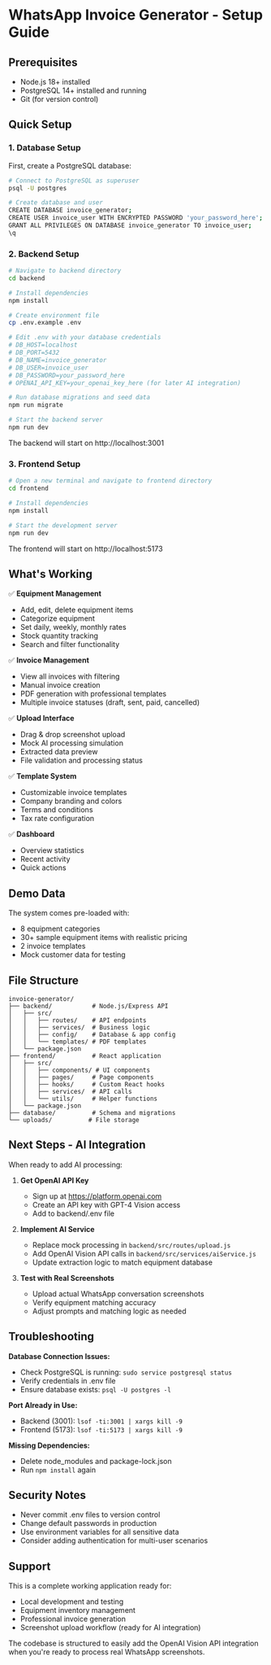 # WhatsApp Invoice Generator - Setup Guide

## Prerequisites

- Node.js 18+ installed
- PostgreSQL 14+ installed and running
- Git (for version control)

## Quick Setup

### 1. Database Setup

First, create a PostgreSQL database:

```bash
# Connect to PostgreSQL as superuser
psql -U postgres

# Create database and user
CREATE DATABASE invoice_generator;
CREATE USER invoice_user WITH ENCRYPTED PASSWORD 'your_password_here';
GRANT ALL PRIVILEGES ON DATABASE invoice_generator TO invoice_user;
\q
```

### 2. Backend Setup

```bash
# Navigate to backend directory
cd backend

# Install dependencies
npm install

# Create environment file
cp .env.example .env

# Edit .env with your database credentials
# DB_HOST=localhost
# DB_PORT=5432
# DB_NAME=invoice_generator
# DB_USER=invoice_user
# DB_PASSWORD=your_password_here
# OPENAI_API_KEY=your_openai_key_here (for later AI integration)

# Run database migrations and seed data
npm run migrate

# Start the backend server
npm run dev
```

The backend will start on http://localhost:3001

### 3. Frontend Setup

```bash
# Open a new terminal and navigate to frontend directory
cd frontend

# Install dependencies
npm install

# Start the development server
npm run dev
```

The frontend will start on http://localhost:5173

## What's Working

✅ **Equipment Management**
- Add, edit, delete equipment items
- Categorize equipment 
- Set daily, weekly, monthly rates
- Stock quantity tracking
- Search and filter functionality

✅ **Invoice Management**
- View all invoices with filtering
- Manual invoice creation
- PDF generation with professional templates
- Multiple invoice statuses (draft, sent, paid, cancelled)

✅ **Upload Interface** 
- Drag & drop screenshot upload
- Mock AI processing simulation
- Extracted data preview
- File validation and processing status

✅ **Template System**
- Customizable invoice templates
- Company branding and colors
- Terms and conditions
- Tax rate configuration

✅ **Dashboard**
- Overview statistics
- Recent activity
- Quick actions

## Demo Data

The system comes pre-loaded with:
- 8 equipment categories
- 30+ sample equipment items with realistic pricing
- 2 invoice templates
- Mock customer data for testing

## File Structure

```
invoice-generator/
├── backend/           # Node.js/Express API
│   ├── src/
│   │   ├── routes/    # API endpoints
│   │   ├── services/  # Business logic
│   │   ├── config/    # Database & app config
│   │   └── templates/ # PDF templates
│   └── package.json
├── frontend/          # React application
│   ├── src/
│   │   ├── components/ # UI components
│   │   ├── pages/     # Page components
│   │   ├── hooks/     # Custom React hooks
│   │   ├── services/  # API calls
│   │   └── utils/     # Helper functions
│   └── package.json
├── database/          # Schema and migrations
└── uploads/          # File storage
```

## Next Steps - AI Integration

When ready to add AI processing:

1. **Get OpenAI API Key**
   - Sign up at https://platform.openai.com
   - Create an API key with GPT-4 Vision access
   - Add to backend/.env file

2. **Implement AI Service**
   - Replace mock processing in `backend/src/routes/upload.js`
   - Add OpenAI Vision API calls in `backend/src/services/aiService.js`
   - Update extraction logic to match equipment database

3. **Test with Real Screenshots**
   - Upload actual WhatsApp conversation screenshots
   - Verify equipment matching accuracy
   - Adjust prompts and matching logic as needed

## Troubleshooting

**Database Connection Issues:**
- Check PostgreSQL is running: `sudo service postgresql status`
- Verify credentials in .env file
- Ensure database exists: `psql -U postgres -l`

**Port Already in Use:**
- Backend (3001): `lsof -ti:3001 | xargs kill -9`
- Frontend (5173): `lsof -ti:5173 | xargs kill -9`

**Missing Dependencies:**
- Delete node_modules and package-lock.json
- Run `npm install` again

## Security Notes

- Never commit .env files to version control
- Change default passwords in production
- Use environment variables for all sensitive data
- Consider adding authentication for multi-user scenarios

## Support

This is a complete working application ready for:
- Local development and testing
- Equipment inventory management
- Professional invoice generation
- Screenshot upload workflow (ready for AI integration)

The codebase is structured to easily add the OpenAI Vision API integration when you're ready to process real WhatsApp screenshots.